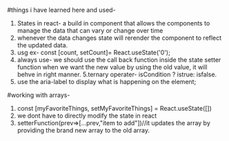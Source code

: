 #things i have learned here and used-

1. States in react- a build in component that allows the components to manage the data that can vary or change over time
2. whenever the data changes state will rerender the component to reflect the updated data.
3. usg ex- const [count, setCount]= React.useState('0');
4. always use- we should use the call back function inside the state setter function when we want the new value by using the old value, it will behve in right manner.
   5.ternary operater- isCondition ? istrue: isfalse.
5. use the aria-label to display what is happening on the element;

#working with arrays-

1. const [myFavoriteThings, setMyFavoriteThings] = React.useState([])
2. we dont have to directly modify the state in react
3. setterFunction(prev=>[...prev,"item to add"])//it updates the array by providing the brand new array to the old array.
